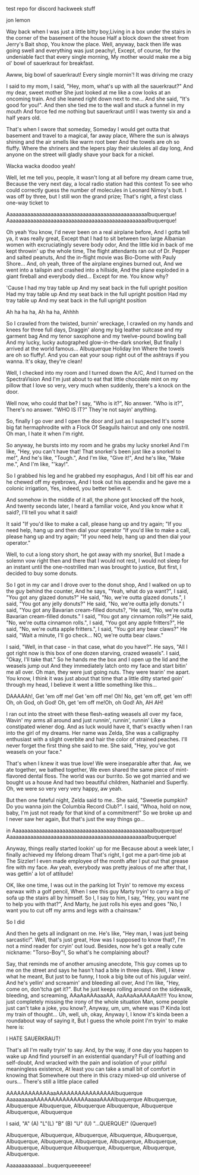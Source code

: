 test repo for discord hackweek stuff

jon lemon

Way back when I was just a little bitty boy,Living in a box under the stairs in the corner of the basement of the house Half a block down the street from Jerry's Bait shop, You know the place.
Well, anyway, back then life was going swell and everything was just peachy!, Except, of course, for the undeniable fact that every single morning, My mother would make me a big ol' bowl of sauerkraut for breakfast.

Awww, big bowl of sauerkraut! Every single mornin'!
It was driving me crazy

I said to my mom, I said, "Hey, mom, what's up with all the sauerkraut?" And my dear, sweet mother She just looked at me like a cow looks at an oncoming train. And she leaned right down next to me... And she said, "It's good for you!".
And then she tied me to the wall and stuck a funnel in my mouth
And force fed me nothing but sauerkraut until I was twenty six and a half years old.

That's when I swore that someday, Someday I would get outta that basement and travel to a magical, far away place, Where the sun is always shining and the air smells like warm root beer And the towels are oh so fluffy. Where the shriners and the lepers play their ukuleles all day long, And anyone on the street will gladly shave your back for a nickel.

Wacka wacka doodoo yeah!

Well, let me tell you, people, it wasn't long at all before my dream came true, Because the very next day, a local radio station had this contest To see who could correctly guess the number of molecules in Leonard Nimoy's butt. I was off by three, but I still won the grand prize; That's right, a first class one-way ticket to

Aaaaaaaaaaaaaaaaaaaaaaaaaaaaaaaaaaaaaaaaaaaaaaaalbuquerque!
Aaaaaaaaaaaaaaaaaaaaaaaaaaaaaaaaaaaaaaaaaaaaaaaalbuquerque!

Oh yeah You know, I'd never been on a real airplane before, And I gotta tell ya, it was really great, Except that I had to sit between two large Albanian women with excruciatingly severe body odor, And the little kid in back of me kept throwin' up the whole time, The flight attendants ran out of Dr. Pepper and salted peanuts, And the in-flight movie was Bio-Dome with Pauly Shore...
And, oh yeah, three of the airplane engines burned out, And we went into a tailspin and crashed into a hillside, And the plane exploded in a giant fireball and everybody died... Except for me.
You know why?

'Cause I had my tray table up
And my seat back in the full upright position
Had my tray table up
And my seat back in the full upright position
Had my tray table up
And my seat back in the full upright position

Ah ha ha ha, Ah ha ha, Ahhhh

So I crawled from the twisted, burnin' wreckage, I crawled on my hands and knees for three full days, Draggin' along my big leather suitcase and my garment bag And my tenor saxophone and my twelve-pound bowling ball And my lucky, lucky autographed glow-in-the-dark snorkel, But finally I arrived at the world famous... Albuquerque Holiday Inn Where the towels are oh so fluffy!. And you can eat your soup right out of the ashtrays if you wanna. It's okay, they're clean!

Well, I checked into my room and I turned down the A/C, And I turned on the SpectraVision And I'm just about to eat that little chocolate mint on my pillow that I love so very, very much when suddenly, there's a knock on the door.

Well now, who could that be? I say, "Who is it?", No answer. "Who is it?", There's no answer. "WHO IS IT?" They're not sayin' anything.

So, finally I go over and I open the door and just as I suspected It's some big fat hermaphrodite with a Flock Of Seagulls haircut and only one nostril. Oh man, I hate it when I'm right.

So anyway, he bursts into my room and he grabs my lucky snorkel And I'm like, "Hey, you can't have that! That snorkel's been just like a snorkel to me!", And he's like, "Tough.", And I'm like, "Give it!", And he's like, "Make me.", And I'm like, "'kay!".

So I grabbed his leg and he grabbed my esophagus, And I bit off his ear and he chewed off my eyebrows, And I took out his appendix and he gave me a colonic irrigation, Yes, indeed, you better believe it.

And somehow in the middle of it all, the phone got knocked off the hook, And twenty seconds later, I heard a familiar voice, And you know what it said?, I'll tell you what it said!

It said
"If you'd like to make a call, please hang up and try again;
"If you need help, hang up and then dial your operator
"If you'd like to make a call, please hang up and try again;
"If you need help, hang up and then dial your operator."

Well, to cut a long story short, he got away with my snorkel, But I made a solemn vow right then and there that I would not rest, I would not sleep for an instant until the one-nostrilled man was brought to justice, But first, I decided to buy some donuts.

So I got in my car and I drove over to the donut shop, And I walked on up to the guy behind the counter, And he says, "Yeah, what do ya want?", I said, "You got any glazed donuts?" He said, "No, we're outta glazed donuts.", I said, "You got any jelly donuts?" He said, "No, we're outta jelly donuts."
I said, "You got any Bavarian cream-filled donuts?, "He said, "No, we're outta Bavarian cream-filled donuts." I said, "You got any cinnamon rolls?",He said, "No, we're outta cinnamon rolls.", I said, "You got any apple fritters?", He said, "No, we're outta apple fritters.", I said, "You got any bear claws?" He said, "Wait a minute, I'll go check...
NO, we're outta bear claws."

I said, "Well, in that case - in that case, what do you have?". He says, "All I got right now is this box of one dozen starving, crazed weasels". I said, "Okay, I'll take that." So he hands me the box and I open up the lid and the weasels jump out And they immediately latch onto my face and start bitin' me all over. Oh man, they were just going nuts. They were tearin' me apart. You know, I think it was just about that time that a little ditty started goin' through my head, I believe it went a little something like this...

DAAAAAh!, Get 'em off me! Get 'em off me! Oh! No, get 'em off, get 'em off! Oh, oh God, oh God! Oh, get 'em off me!Oh, oh God! Ah, AH AH!

I ran out into the street with these flesh-eating weasels all over my face, Wavin' my arms all around and just runnin', runnin', runnin' Like a constipated wiener dog. And as luck would have it, that's exactly when I ran into the girl of my dreams. Her name was Zelda, She was a calligraphy enthusiast with a slight overbite and hair the color of strained peaches. I'll never forget the first thing she said to me. She said, "Hey, you've got weasels on your face."

That's when I knew it was true love! We were inseparable after that. Aw, we ate together, we bathed together, We even shared the same piece of mint-flavored dental floss. The world was our burrito. So we got married and we bought us a house And had two beautiful children, Nathaniel and Superfly. Oh, we were so very very very happy, aw yeah.

But then one fateful night, Zelda said to me.. She said, "Sweetie pumpkin? Do you wanna join the Columbia Record Club?". I said, "Whoa, hold on now, baby, I'm just not ready for that kind of a commitment!" So we broke up and I never saw her again, But that's just the way things go...

in Aaaaaaaaaaaaaaaaaaaaaaaaaaaaaaaaaaaaaaaaaaaaaaaalbuquerque!
Aaaaaaaaaaaaaaaaaaaaaaaaaaaaaaaaaaaaaaaaaaaaaaaalbuquerque!

Anyway, things really started lookin' up for me Because about a week later, I finally achieved my lifelong dream That's right, I got me a part-time job at The Sizzler! I even made employee of the month after I put out that grease fire with my face. Aw yeah, everybody was pretty jealous of me after that, I was gettin' a lot of attitude!

OK, like one time, I was out in the parking lot Tryin' to remove my excess earwax with a golf pencil, When I see this guy Marty tryin' to carry a big ol' sofa up the stairs all by himself. So I, I say to him, I say, "Hey, you want me to help you with that?", And Marty, he just rolls his eyes and goes "No, I want you to cut off my arms and legs with a chainsaw."

So I did

And then he gets all indignant on me. He's like, "Hey man, I was just being sarcastic!".
Well, that's just great, How was I supposed to know that?, I'm not a mind reader for cryin' out loud. Besides, now he's got a really cute nickname: "Torso-Boy"!, So what's he complaining about?

Say, that reminds me of another amusing anecdote, This guy comes up to me on the street and says he hasn't had a bite in three days. Well, I knew what he meant, But just to be funny, I took a big bite out of his jugular vein!. And he's yellin' and screamin' and bleeding all over, And I'm like, "Hey, come on, don'tcha get it?". But he just keeps rolling around on the sidewalk, bleeding, and screaming, AAaAaAAAaaaAA, AaAAaAaAAAAaA!!!! You know, just completely missing the irony of the whole situation
Man, some people just can't take a joke, you know?, Anyway, um, um, where was I? Kinda lost my train of thought... Uh, well, uh, okay, Anyway I, I know it's kinda been a roundabout way of saying it, But I guess the whole point I'm tryin' to make here is:

I HATE SAUERKRAUT!

That's all I'm really tryin' to say. And, by the way, if one day you happen to wake up
And find yourself in an existential quandary? Full of loathing and self-doubt, And wracked with the pain and isolation of your pitiful meaningless existence, At least you can take a small bit of comfort in knowing that Somewhere out there in this crazy mixed-up old universe of ours... There's still a little place called

AAAAAAAAAAAAaaAAAAAAAAAAAAAAAAlbuquerque
AaaaaaaaaAAAAAAAAAAAAAAAaaaaAAAAlbuquerque
Albuquerque, Albuquerque
Albuquerque, Albuquerque
Albuquerque, Albuquerque
Albuquerque, Albuquerque

I said, "A" (A)
"L"(L)
"B" (B)
"U" (U)
"...QUERQUE!" (Querque!)

Albuquerque, Albuquerque, Albuquerque, Albuquerque, Albuquerque, Albuquerque, Albuquerque, Albuquerque, Albuquerque, Albuquerque, Albuquerque, Albuquerque
Albuquerque, Albuquerque, Albuquerque, Albuquerque.

Aaaaaaaaaaaal...buquerqueeeeee!